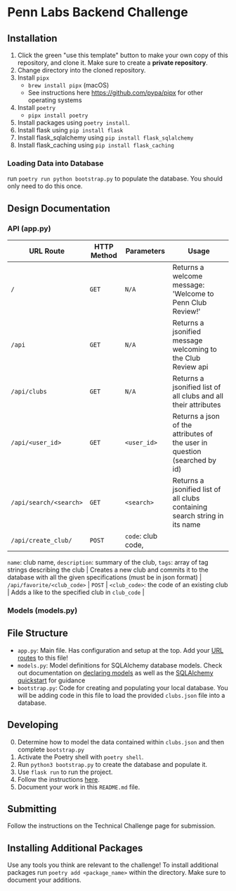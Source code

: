 # Penn Labs Backend Challenge

## Installation

1. Click the green "use this template" button to make your own copy of this repository, and clone it. Make sure to create a **private repository**.
2. Change directory into the cloned repository.
3. Install `pipx`
   - `brew install pipx` (macOS)
   - See instructions here https://github.com/pypa/pipx for other operating systems
4. Install `poetry`
   - `pipx install poetry`
5. Install packages using `poetry install`.
6. Install flask using `pip install flask`
7. Install flask_sqlalchemy using `pip install flask_sqlalchemy`
8. Install flask_caching using `pip install flask_caching`

### Loading Data into Database
run `poetry run python bootstrap.py` to populate the database. You should only need to do this once. 

## Design Documentation

### API (app.py)
| URL Route                | HTTP Method | Parameters | Usage                                                                     |
| ------------------------ | ----------- | ---------- | --------------------------------------------------------------------      |
| `/`                      | `GET`       | `N/A`      | Returns a welcome message: 'Welcome to Penn Club Review!'                 |
| `/api`                   | `GET`       | `N/A`      | Returns a jsonified message welcoming to the Club Review api              | 
| `/api/clubs`             | `GET`       | `N/A`      | Returns a jsonified list of all clubs and all their attributes            |
| `/api/<user_id>`         | `GET`       | `<user_id>`| Returns a json of the attributes of the user in question (searched by id) |    
| `/api/search/<search>`   | `GET`       | `<search>` | Returns a jsonified list of all clubs containing search string in its name |
| `/api/create_club/`      | `POST`      | `code`: club code, 
`name`: club name, 
`description`: summary of the club, 
`tags`: array of tag strings describing the club | Creates a new club and commits it to the database with all the given specifications (must be in json format)
| `/api/favorite/<club_code>` | `POST`     | `<club_code>`: the code of an existing club | Adds a like to the specified club in `club_code` | 



### Models (models.py)



## File Structure

- `app.py`: Main file. Has configuration and setup at the top. Add your [URL routes](https://flask.palletsprojects.com/en/1.1.x/quickstart/#routing) to this file!
- `models.py`: Model definitions for SQLAlchemy database models. Check out documentation on [declaring models](https://flask-sqlalchemy.palletsprojects.com/en/2.x/models/) as well as the [SQLAlchemy quickstart](https://flask-sqlalchemy.palletsprojects.com/en/2.x/quickstart/#quickstart) for guidance
- `bootstrap.py`: Code for creating and populating your local database. You will be adding code in this file to load the provided `clubs.json` file into a database.

## Developing

0. Determine how to model the data contained within `clubs.json` and then complete `bootstrap.py`
1. Activate the Poetry shell with `poetry shell`.
2. Run `python3 bootstrap.py` to create the database and populate it.
3. Use `flask run` to run the project.
4. Follow the instructions [here](https://www.notion.so/pennlabs/Backend-Challenge-862656cb8b7048db95aaa4e2935b77e5).
5. Document your work in this `README.md` file.

## Submitting

Follow the instructions on the Technical Challenge page for submission.

## Installing Additional Packages

Use any tools you think are relevant to the challenge! To install additional packages
run `poetry add <package_name>` within the directory. Make sure to document your additions.
